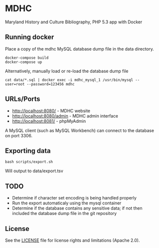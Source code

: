 # MDHC

Maryland History and Culture Bibliography, PHP 5.3 app with Docker

## Running docker

Place a copy of the mdhc MySQL database dump file in the data directory.

```
docker-compose build
docker-compose up
```

Alternatively, manually load or re-load the database dump file

```
cat data/*.sql | docker exec -i mdhc_mysql_1 /usr/bin/mysql --user=root --password=123456 mdhc
```

## URLs/Ports

* <http://localhost:8080/> - MDHC website
* <http://localhost:8080/admin> - MDHC admin interface
* <http://localhost:8081/> - phpMyAdmin

A MySQL client (such as MySQL Workbench) can connect to the database on
port 3306.

## Exporting data

```
bash scripts/export.sh
```

Will output to data/export.tsv

## TODO

* Determine if character set encoding is being handled properly
* Run the export automaticaly using the mysql container
* Determine if the database contains any sensitive data; if not then included the database dump file in the git repository

## License

See the [LICENSE](LICENSE.md) file for license rights and limitations (Apache 2.0).
